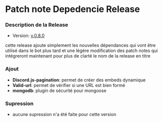 # Patch note Depedencie Release

### Description de la Release

- Version: [v.0.8.0](https://github.com/Merytek/Asteria_bot/releases/tag/v.0.8.0)

cette release ajoute simplement les nouvelles dépendances qui vont être utilisé dans le bot plus tard et une légère modification des patch notes qui intégreront maintenant pour plus de clarté le nom de la release en titre 

### Ajout

- **Discord.js-pagination**: permet de créer des embeds dynamique 
- **Valid-url**: permet de vérifier si une URL est bien formé
- **mongodb**: plugin de sécurité pour mongoose

### Supression

- aucune supression n'a été faite pour cette version
